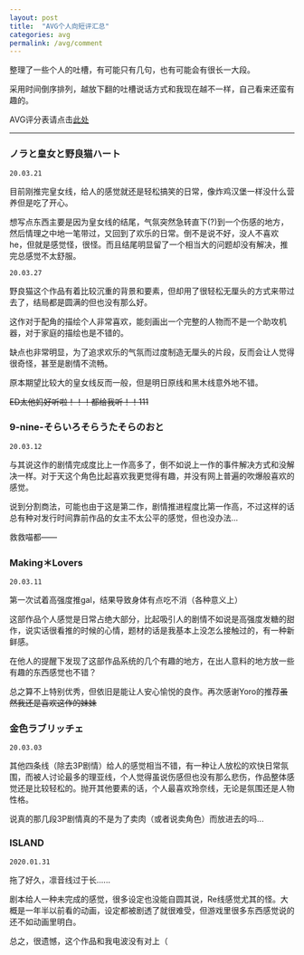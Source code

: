 ```yaml
---
layout: post
title:  "AVG个人向短评汇总"
categories: avg
permalink: /avg/comment
---
```

整理了一些个人的吐槽，有可能只有几句，也有可能会有很长一大段。

采用时间倒序排列，越放下翻的吐槽说话方式和我现在越不一样，自己看来还蛮有趣的。

AVG评分表请点击[此处][rank]

---
### ノラと皇女と野良猫ハート
`20.03.21`

目前刚推完皇女线，给人的感觉就还是轻松搞笑的日常，像炸鸡汉堡一样没什么营养但是吃了开心。

想写点东西主要是因为皇女线的结尾，气氛突然急转直下(?)到一个伤感的地方，然后情理之中地一笔带过，又回到了欢乐的日常。倒不是说不好，没人不喜欢he，但就是感觉怪，很怪。而且结尾明显留了一个相当大的问题却没有解决，推完总感觉不太舒服。

`20.03.27`

野良猫这个作品有着比较沉重的背景和要素，但却用了很轻松无厘头的方式来带过去了，结局都是圆满的但也没有那么好。

这作对于配角的描绘个人非常喜欢，能刻画出一个完整的人物而不是一个助攻机器，对于家庭的描绘也是不错的。

缺点也非常明显，为了追求欢乐的气氛而过度制造无厘头的片段，反而会让人觉得很奇怪，甚至是剧情不流畅。

原本期望比较大的皇女线反而一般，但是明日原线和黑木线意外地不错。

~~ED太他妈好听啦！！！都给我听！！111~~

### 9-nine-そらいろそらうたそらのおと
`20.03.12`

与其说这作的剧情完成度比上一作高多了，倒不如说上一作的事件解决方式和没解决一样。对于天这个角色比起喜欢我更觉得有趣，并没有网上普遍的吹爆般喜欢的感觉。

说到分割商法，可能也由于这是第二作，剧情推进程度比第一作高，不过这样的话总有种对发行时间靠前作品的女主不太公平的感觉，但也没办法...

救救喵都——

### Making＊Lovers
`20.03.11`

第一次试着高强度推gal，结果导致身体有点吃不消（各种意义上）

这部作品个人感觉是日常占绝大部分，比起吸引人的剧情不如说是高强度发糖的甜作，说实话很看推的时候的心情，题材的话是我基本上没怎么接触过的，有一种新鲜感。

在他人的提醒下发现了这部作品系统的几个有趣的地方，在出人意料的地方放一些有趣的东西感觉也不错？

总之算不上特别优秀，但依旧是能让人安心愉悦的良作。再次感谢Yoro的推荐~~虽然我还是喜欢这作的妹妹~~

### 金色ラブリッチェ
`20.03.03`

其他四条线（除去3P剧情）给人的感觉相当不错，有一种让人放松的欢快日常氛围，而被人讨论最多的理亚线，个人觉得虽说伤感但也没有那么悲伤，作品整体感觉还是比较轻松的。抛开其他要素的话，个人最喜欢玲奈线，无论是氛围还是人物性格。

说真的那几段3P剧情真的不是为了卖肉（或者说卖角色）而放进去的吗...

### ISLAND
`2020.01.31`

拖了好久，凛音线过于长......

剧本给人一种未完成的感觉，很多设定也没能自圆其说，Re线感觉尤其的怪。大概是一年半以前看的动画，设定都被剧透了就很难受，但游戏里很多东西感觉说的还不如动画里明白。

总之，很遗憾，这个作品和我电波没有对上（

[rank]: https://izumimorin.github.io/avg/rank

